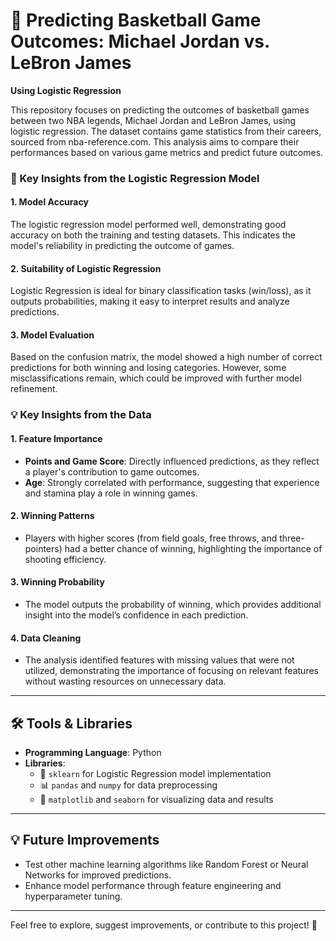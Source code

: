 # 🏀 Predicting Basketball Game Outcomes: Michael Jordan vs. LeBron James  
**Using Logistic Regression**

This repository focuses on predicting the outcomes of basketball games between two NBA legends, Michael Jordan and LeBron James, using logistic regression. The dataset contains game statistics from their careers, sourced from nba-reference.com. This analysis aims to compare their performances based on various game metrics and predict future outcomes.

### 🚀 Key Insights from the Logistic Regression Model

#### 1. **Model Accuracy**  
The logistic regression model performed well, demonstrating good accuracy on both the training and testing datasets. This indicates the model's reliability in predicting the outcome of games.

#### 2. **Suitability of Logistic Regression**  
Logistic Regression is ideal for binary classification tasks (win/loss), as it outputs probabilities, making it easy to interpret results and analyze predictions.

#### 3. **Model Evaluation**  
Based on the confusion matrix, the model showed a high number of correct predictions for both winning and losing categories. However, some misclassifications remain, which could be improved with further model refinement.

### 💡 Key Insights from the Data

#### 1. **Feature Importance**  
- **Points and Game Score**: Directly influenced predictions, as they reflect a player's contribution to game outcomes.  
- **Age**: Strongly correlated with performance, suggesting that experience and stamina play a role in winning games.

#### 2. **Winning Patterns**  
- Players with higher scores (from field goals, free throws, and three-pointers) had a better chance of winning, highlighting the importance of shooting efficiency.

#### 3. **Winning Probability**  
- The model outputs the probability of winning, which provides additional insight into the model’s confidence in each prediction.

#### 4. **Data Cleaning**  
- The analysis identified features with missing values that were not utilized, demonstrating the importance of focusing on relevant features without wasting resources on unnecessary data.

---

## 🛠️ Tools & Libraries  
- **Programming Language**: Python  
- **Libraries**:  
  - 🧠 `sklearn` for Logistic Regression model implementation  
  - 📊 `pandas` and `numpy` for data preprocessing  
  - 🎨 `matplotlib` and `seaborn` for visualizing data and results  

---

## 💡 Future Improvements  
- Test other machine learning algorithms like Random Forest or Neural Networks for improved predictions.  
- Enhance model performance through feature engineering and hyperparameter tuning.

---

Feel free to explore, suggest improvements, or contribute to this project! 🚀
